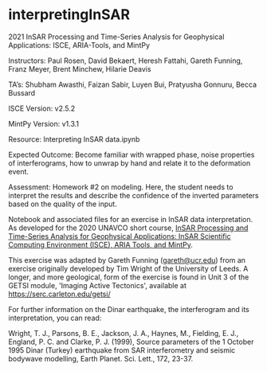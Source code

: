 # interpretingInSAR

2021 InSAR Processing and Time-Series Analysis for Geophysical Applications: ISCE, ARIA-Tools, and MintPy

Instructors: Paul Rosen, David Bekaert, Heresh Fattahi, Gareth Funning, Franz Meyer, Brent Minchew, Hilarie Deavis

TA’s: Shubham Awasthi, Faizan Sabir, Luyen Bui, Pratyusha Gonnuru, Becca Bussard

ISCE Version: v2.5.2

MintPy Version: v1.3.1

Resource: Interpreting InSAR data.ipynb

Expected Outcome: Become familiar with wrapped phase, noise properties of interferograms, how to unwrap by hand and relate it to the deformation event.

Assessment: Homework #2 on modeling. Here, the student needs to interpret the results and describe the confidence of the inverted parameters based on the quality of the input.

Notebook and associated files for an exercise in InSAR data interpretation. As developed for the 2020 UNAVCO short course, <a href="https://www.unavco.org/education/professional-development/short-courses/2020/insar-theory-processing/insar-theory-processing.html">InSAR Processing and Time-Series Analysis for Geophysical Applications: InSAR Scientific Computing Environment (ISCE), ARIA Tools, and MintPy</a>.

This exercise was adapted by Gareth Funning (gareth@ucr.edu) from an exercise originally developed by Tim Wright of the University of Leeds. A longer, and more geological, form of the exercise is found in Unit 3 of the GETSI module, 'Imaging Active Tectonics', available at https://serc.carleton.edu/getsi/

For further information on the Dinar earthquake, the interferogram and its interpretation, you can read:

Wright, T. J., Parsons, B. E., Jackson, J. A., Haynes, M., Fielding, E. J., England, P. C. and Clarke, P. J. (1999), Source parameters of the 1 October 1995 Dinar (Turkey) earthquake from SAR interferometry and seismic bodywave modelling, Earth Planet. Sci. Lett., 172, 23-37.


